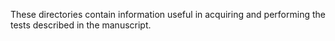 These directories contain information useful in acquiring and performing the
tests described in the manuscript.